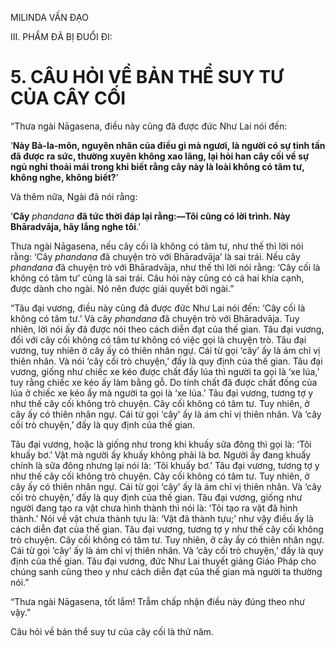 MILINDA VẤN ĐẠO

III. PHẨM ĐÃ BỊ ĐUỔI ĐI:

# 5. CÂU HỎI VỀ BẢN THỂ SUY TƯ CỦA CÂY CỐI

“Thưa ngài Nāgasena, điều này cũng đã được đức Như Lai nói đến:

‘**Này Bà-la-môn, nguyên nhân của điều gì mà ngươi, là người có sự tinh tấn đã được ra sức, thường xuyên không xao lãng, lại hỏi han cây cối về sự ngủ nghỉ thoải mái trong khi biết rằng cây này là loài không có tâm tư, không nghe, không biết?**’

Và thêm nữa, Ngài đã nói rằng:

‘**Cây** _phandana_ **đã tức thời đáp lại rằng:—Tôi cũng có lời trình. Này Bhāradvāja, hãy lắng nghe tôi**.’

Thưa ngài Nāgasena, nếu cây cối là không có tâm tư, như thế thì lời nói rằng: ‘Cây _phandana_ đã chuyện trò với Bhāradvāja’ là sai trái. Nếu cây _phandana_ đã chuyện trò với Bhāradvāja, như thế thì lời nói rằng: ‘Cây cối là không có tâm tư’ cũng là sai trái. Câu hỏi này cũng có cả hai khía cạnh, được dành cho ngài. Nó nên được giải quyết bởi ngài.”

“Tâu đại vương, điều này cũng đã được đức Như Lai nói đến: ‘Cây cối là không có tâm tư.’ Và cây _phandana_ đã chuyện trò với Bhāradvāja. Tuy nhiên, lời nói ấy đã được nói theo cách diễn đạt của thế gian. Tâu đại vương, đối với cây cối không có tâm tư không có việc gọi là chuyện trò. Tâu đại vương, tuy nhiên ở cây ấy có thiên nhân ngự. Cái từ gọi ‘cây’ ấy là ám chỉ vị thiên nhân. Và nói ‘cây cối trò chuyện,’ đấy là quy định của thế gian. Tâu đại vương, giống như chiếc xe kéo được chất đầy lúa thì người ta gọi là ‘xe lúa,’ tuy rằng chiếc xe kéo ấy làm bằng gỗ. Do tính chất đã được chất đống của lúa ở chiếc xe kéo ấy mà người ta gọi là ‘xe lúa.’ Tâu đại vương, tương tợ y như thế cây cối không trò chuyện. Cây cối không có tâm tư. Tuy nhiên, ở cây ấy có thiên nhân ngự. Cái từ gọi ‘cây’ ấy là ám chỉ vị thiên nhân. Và ‘cây cối trò chuyện,’ đấy là quy định của thế gian.

Tâu đại vương, hoặc là giống như trong khi khuấy sữa đông thì gọi là: ‘Tôi khuấy bơ.’ Vật mà người ấy khuấy không phải là bơ. Người ấy đang khuấy chính là sữa đông nhưng lại nói là: ‘Tôi khuấy bơ.’ Tâu đại vương, tương tợ y như thế cây cối không trò chuyện. Cây cối không có tâm tư. Tuy nhiên, ở cây ấy có thiên nhân ngự. Cái từ gọi ‘cây’ ấy là ám chỉ vị thiên nhân. Và ‘cây cối trò chuyện,’ đấy là quy định của thế gian. Tâu đại vương, giống như người đang tạo ra vật chưa hình thành thì nói là: ‘Tôi tạo ra vật đã hình thành.’ Nói về vật chưa thành tựu là: ‘Vật đã thành tựu;’ như vậy điều ấy là cách diễn đạt của thế gian. Tâu đại vương, tương tợ y như thế cây cối không trò chuyện. Cây cối không có tâm tư. Tuy nhiên, ở cây ấy có thiên nhân ngự. Cái từ gọi ‘cây’ ấy là ám chỉ vị thiên nhân. Và ‘cây cối trò chuyện,’ đấy là quy định của thế gian. Tâu đại vương, đức Như Lai thuyết giảng Giáo Pháp cho chúng sanh cũng theo y như cách diễn đạt của thế gian mà người ta thường nói.”

“Thưa ngài Nāgasena, tốt lắm! Trẫm chấp nhận điều này đúng theo như vậy.”

Câu hỏi về bản thể suy tư của cây cối là thứ năm.
